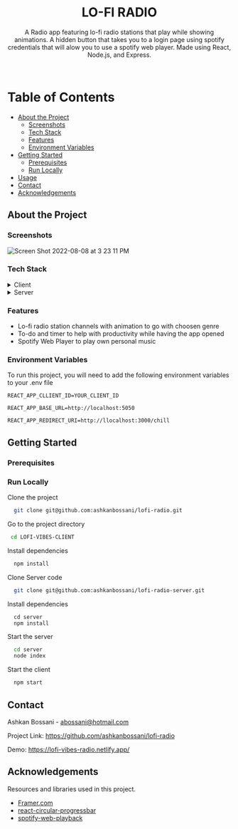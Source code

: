 <!--
Hey, thanks for using the awesome-readme-template template.  
If you have any enhancements, then fork this project and create a pull request 
or just open an issue with the label "enhancement".

Don't forget to give this project a star for additional support ;)
Maybe you can mention me or this repo in the acknowledgements too
-->
<div align="center">



  <h1>LO-FI RADIO</h1>
  <p>A Radio app featuring lo-fi radio stations that play while showing animations. A hidden button that takes you to a login page using spotify credentials that will alow you to use a spotify web player. Made using React, Node.js, and Express.</p>
    
</div>

<br />

<!-- Table of Contents -->
# Table of Contents

- [About the Project](#about-the-project)
  * [Screenshots](#screenshots)
  * [Tech Stack](#tech-stack)
  * [Features](#features)
  * [Environment Variables](#environment-variables)
- [Getting Started](#getting-started)
  * [Prerequisites](#prerequisites)
  * [Run Locally](#run-locally)
- [Usage](#usage)
- [Contact](#contact)
- [Acknowledgements](#acknowledgements)
  

<!-- About the Project -->
## About the Project


<!-- Screenshots -->
### Screenshots

![Screen Shot 2022-08-08 at 3 23 11 PM](https://user-images.githubusercontent.com/106493984/183525733-adaeaa86-7861-4f45-a4c4-da04fd634ebd.png)


<!-- TechStack -->
### Tech Stack

<details>
  <summary>Client</summary>
  <ul>
    <li><a href="https://reactjs.org/">React.js</a></li>
    <li><a href="https://sass-lang.com/">SASS</a></li>
  </ul>
</details>

<details>
  <summary>Server</summary>
  <ul>
    <li><a href="https://nodejs.org/en/">Node.js</a></li>
    <li><a href="https://expressjs.com/">Express.js</a></li>
  </ul>
</details>


<!-- Features -->
### Features

- Lo-fi radio station channels with animation to go with choosen genre
- To-do and timer to help with productivity while having the app opened
- Spotify Web Player to play own personal music 



<!-- Env Variables -->
### Environment Variables

To run this project, you will need to add the following environment variables to your .env file

`REACT_APP_CLLIENT_ID=YOUR_CLIENT_ID`

`REACT_APP_BASE_URL=http://localhost:5050`

`REACT_APP_REDIRECT_URI=http://llocalhost:3000/chill`

<!-- Getting Started -->
## Getting Started

<!-- Prerequisites -->
### Prerequisites

<!-- Run Locally -->
### Run Locally

Clone the project

```bash
  git clone git@github.com:ashkanbossani/lofi-radio.git
```

Go to the project directory
```bash
 cd LOFI-VIBES-CLIENT
```

Install dependencies

```bash
  npm install
```

Clone Server code 

```bash
  git clone git@github.com:ashkanbossani/lofi-radio-server.git
```

Install dependencies

```bash'
  cd server
  npm install
```

Start the server

```bash
  cd server
  node index
```

Start the client

```bash
  npm start
```

<!-- Contact -->
## Contact

Ashkan Bossani  - abossani@hotmail.com

Project Link: https://github.com/ashkanbossani/lofi-radio

Demo: https://lofi-vibes-radio.netlify.app/


<!-- Acknowledgments -->
## Acknowledgements

Resources and libraries used in this project.

 - [Framer.com](https://www.framer.com/motion/)
 - [react-circular-progressbar](https://www.npmjs.com/package/react-circular-progressbar)
 - [spotify-web-playback](https://www.npmjs.com/package/react-spotify-web-playback)
